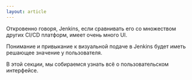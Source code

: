 ```yaml
---
layout: article
---
```

Откровенно говоря, Jenkins, если сравнивать его со множеством других CI/CD платформ, имеет очень много UI.

Понимание и привыкание к визуальной подаче в Jenkins будет иметь решающее значение у пользователя.

В этой секции, мы собираемся узнать всё о пользовательском интерфейсе.
